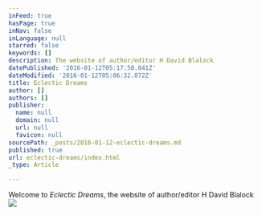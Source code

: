 ```yaml
---
inFeed: true
hasPage: true
inNav: false
inLanguage: null
starred: false
keywords: []
description: The website of author/editor H David Blalock
datePublished: '2016-01-12T05:17:50.841Z'
dateModified: '2016-01-12T05:06:32.872Z'
title: Eclectic Dreams
author: []
authors: []
publisher:
  name: null
  domain: null
  url: null
  favicon: null
sourcePath: _posts/2016-01-12-eclectic-dreams.md
published: true
url: eclectic-dreams/index.html
_type: Article

---
```

Welcome to _Eclectic Dreams_, the website of author/editor H David Blalock
![](https://the-grid-user-content.s3-us-west-2.amazonaws.com/11ed023c-bdb0-4d0f-bbf4-984d396b9591.jpg)